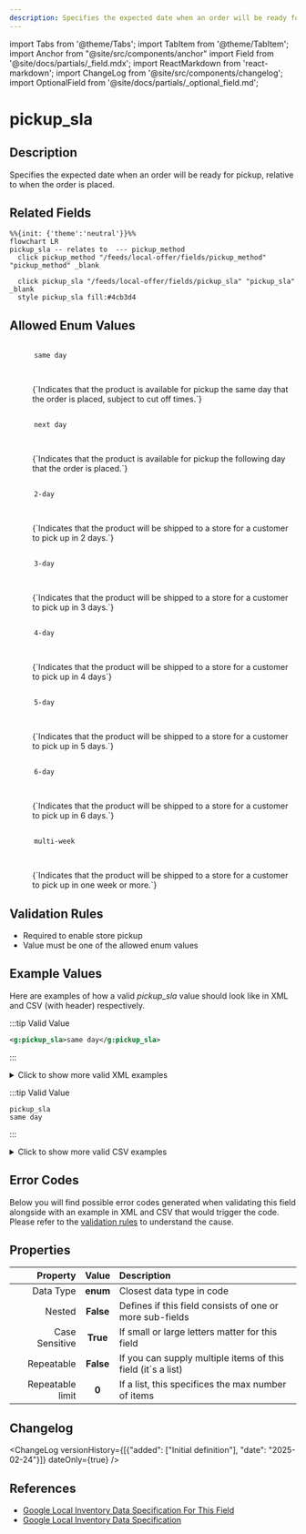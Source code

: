 ```yaml
---
description: Specifies the expected date when an order will be ready for pickup, relative to when the order is placed.
---
```


import Tabs from '@theme/Tabs';
import TabItem from '@theme/TabItem';
import Anchor from "@site/src/components/anchor"
import Field from '@site/docs/partials/_field.mdx';
import ReactMarkdown from 'react-markdown';
import ChangeLog from '@site/src/components/changelog';
import OptionalField from '@site/docs/partials/_optional_field.md';

# pickup_sla

<OptionalField/>

## Description

Specifies the expected date when an order will be ready for pickup, relative to when the order is placed.


## Related Fields

```mermaid
%%{init: {'theme':'neutral'}}%%
flowchart LR
pickup_sla -- relates to  --- pickup_method
  click pickup_method "/feeds/local-offer/fields/pickup_method" "pickup_method" _blank

  click pickup_sla "/feeds/local-offer/fields/pickup_sla" "pickup_sla" _blank
  style pickup_sla fill:#4cb3d4
```


## Allowed Enum Values

<dl>
<dt>
      <pre>
      <code>
      same day
      </code>
      </pre>
    </dt>
    <dd>
    <ReactMarkdown>
      {`Indicates that the product is available for pickup the same day that the order is placed, subject to cut off times.`}
    </ReactMarkdown>
    </dd>
<dt>
      <pre>
      <code>
      next day
      </code>
      </pre>
    </dt>
    <dd>
    <ReactMarkdown>
      {`Indicates that the product is available for pickup the following day that the order is placed.`}
    </ReactMarkdown>
    </dd>
<dt>
      <pre>
      <code>
      2-day
      </code>
      </pre>
    </dt>
    <dd>
    <ReactMarkdown>
      {`Indicates that the product will be shipped to a store for a customer to pick up in 2 days.`}
    </ReactMarkdown>
    </dd>
<dt>
      <pre>
      <code>
      3-day
      </code>
      </pre>
    </dt>
    <dd>
    <ReactMarkdown>
      {`Indicates that the product will be shipped to a store for a customer to pick up in 3 days.`}
    </ReactMarkdown>
    </dd>
<dt>
      <pre>
      <code>
      4-day
      </code>
      </pre>
    </dt>
    <dd>
    <ReactMarkdown>
      {`Indicates that the product will be shipped to a store for a customer to pick up in 4 days`}
    </ReactMarkdown>
    </dd>
<dt>
      <pre>
      <code>
      5-day
      </code>
      </pre>
    </dt>
    <dd>
    <ReactMarkdown>
      {`Indicates that the product will be shipped to a store for a customer to pick up in 5 days.`}
    </ReactMarkdown>
    </dd>
<dt>
      <pre>
      <code>
      6-day
      </code>
      </pre>
    </dt>
    <dd>
    <ReactMarkdown>
      {`Indicates that the product will be shipped to a store for a customer to pick up in 6 days.`}
    </ReactMarkdown>
    </dd>
<dt>
      <pre>
      <code>
      multi-week
      </code>
      </pre>
    </dt>
    <dd>
    <ReactMarkdown>
      {`Indicates that the product will be shipped to a store for a customer to pick up in one week or more.`}
    </ReactMarkdown>
    </dd>
</dl>


## Validation Rules

- Required to enable store pickup
- Value must be one of the allowed enum values


## Example Values

Here are examples of how a valid *pickup_sla* value  should look like in XML and CSV (with header) respectively.

<Tabs>
  <TabItem value="valid_xml" label="XML" default>

:::tip Valid Value

```xml
<g:pickup_sla>same day</g:pickup_sla>
```

:::

<details>
  <summary>Click to show more valid XML examples</summary>
  <div>

```xml
<g:pickup_sla>same day</g:pickup_sla>
```

```xml
<g:pickup_sla>next day</g:pickup_sla>
```

```xml
<g:pickup_sla>2-day</g:pickup_sla>
```

```xml
<g:pickup_sla>3-day</g:pickup_sla>
```

```xml
<g:pickup_sla>4-day</g:pickup_sla>
```

```xml
<g:pickup_sla>5-day</g:pickup_sla>
```

```xml
<g:pickup_sla>6-day</g:pickup_sla>
```

```xml
<g:pickup_sla>multi-week</g:pickup_sla>
```


  </div>
</details>

 </TabItem>
  <TabItem value="valid_csv" label="CSV">

:::tip Valid Value

```csv
pickup_sla
same day
```

:::

<details>
  <summary>Click to show more valid CSV examples</summary>
  <div>

```csv
pickup_sla
same day
```

```csv
pickup_sla
next day
```

```csv
pickup_sla
2-day
```

```csv
pickup_sla
3-day
```

```csv
pickup_sla
4-day
```

```csv
pickup_sla
5-day
```

```csv
pickup_sla
6-day
```

```csv
pickup_sla
multi-week
```


  </div>
</details>

  </TabItem>
</Tabs>

## Error Codes

Below you will find possible error codes generated when validating this field alongside with an example in XML and CSV that would trigger the code. Please refer to the [validation rules](#validation-rules) to understand the cause.

<Tabs>
  <TabItem value="invalid_xml" label="XML" default>


 </TabItem>
  <TabItem value="invalid_csv" label="CSV">


  </TabItem>
</Tabs>

## Properties

|     **Property** |         **Value**          | **Description**                                              |
|-----------------:|:--------------------------:|:-------------------------------------------------------------|
|        Data Type |    **enum**     | Closest data type in code                                    |
|           Nested |      **False**      | Defines if this field consists of one or more sub-fields     |
|   Case Sensitive |  **True**  | If small or large letters matter for this field              |
|       Repeatable |    **False**    | If you can supply multiple items of this field (it´s a list) |
| Repeatable limit | **0** | If a list, this specifices the max number of items           |

## Changelog
<ChangeLog versionHistory={[{"added": ["Initial definition"], "date": "2025-02-24"}]} dateOnly={true} />

## References
- [Google Local Inventory Data Specification For This Field](https://support.google.com/merchants/answer/14635400?sjid=12668122117297241362-EU)
- [Google Local Inventory Data Specification](https://support.google.com/merchants/answer/14819809?hl=en)
